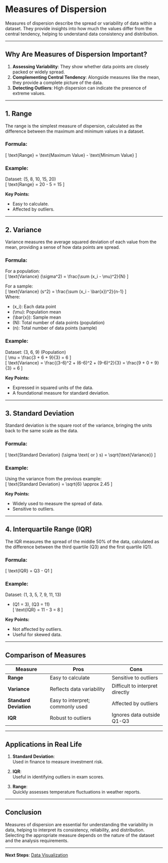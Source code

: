 # Measures of Dispersion

Measures of dispersion describe the spread or variability of data within a dataset. They provide insights into how much the values differ from the central tendency, helping to understand data consistency and distribution.

---

## Why Are Measures of Dispersion Important?

1. **Assessing Variability**: They show whether data points are closely packed or widely spread.  
2. **Complementing Central Tendency**: Alongside measures like the mean, they provide a complete picture of the data.  
3. **Detecting Outliers**: High dispersion can indicate the presence of extreme values.

---

## 1. **Range**

The range is the simplest measure of dispersion, calculated as the difference between the maximum and minimum values in a dataset.

### Formula:  
\[
\text{Range} = \text{Maximum Value} - \text{Minimum Value}
\]

### Example:  
Dataset: \(5, 8, 10, 15, 20\)  
\[
\text{Range} = 20 - 5 = 15
\]

**Key Points:**  
- Easy to calculate.  
- Affected by outliers.  

---

## 2. **Variance**

Variance measures the average squared deviation of each value from the mean, providing a sense of how data points are spread.

### Formula:  
For a population:  
\[
\text{Variance} (\sigma^2) = \frac{\sum (x_i - \mu)^2}{N}
\]  

For a sample:  
\[
\text{Variance} (s^2) = \frac{\sum (x_i - \bar{x})^2}{n-1}
\]  
Where:  
- \(x_i\): Each data point  
- \(\mu\): Population mean  
- \(\bar{x}\): Sample mean  
- \(N\): Total number of data points (population)  
- \(n\): Total number of data points (sample)

### Example:  
Dataset: \(3, 6, 9\) (Population)  
\[
\mu = \frac{3 + 6 + 9}{3} = 6
\]  
\[
\text{Variance} = \frac{(3-6)^2 + (6-6)^2 + (9-6)^2}{3} = \frac{9 + 0 + 9}{3} = 6
\]

**Key Points:**  
- Expressed in squared units of the data.  
- A foundational measure for standard deviation.

---

## 3. **Standard Deviation**

Standard deviation is the square root of the variance, bringing the units back to the same scale as the data.

### Formula:  
\[
\text{Standard Deviation} (\sigma \text{ or } s) = \sqrt{\text{Variance}}
\]

### Example:  
Using the variance from the previous example:  
\[
\text{Standard Deviation} = \sqrt{6} \approx 2.45
\]

**Key Points:**  
- Widely used to measure the spread of data.  
- Sensitive to outliers.  

---

## 4. **Interquartile Range (IQR)**

The IQR measures the spread of the middle 50% of the data, calculated as the difference between the third quartile (Q3) and the first quartile (Q1).

### Formula:  
\[
\text{IQR} = Q3 - Q1
\]

### Example:  
Dataset: \(1, 3, 5, 7, 9, 11, 13\)  
- \(Q1 = 3\), \(Q3 = 11\)  
\[
\text{IQR} = 11 - 3 = 8
\]

**Key Points:**  
- Not affected by outliers.  
- Useful for skewed data.

---

## Comparison of Measures

| Measure               | Pros                            | Cons                          |
|-----------------------|----------------------------------|-------------------------------|
| **Range**             | Easy to calculate               | Sensitive to outliers         |
| **Variance**          | Reflects data variability       | Difficult to interpret directly |
| **Standard Deviation**| Easy to interpret; commonly used| Affected by outliers          |
| **IQR**               | Robust to outliers              | Ignores data outside Q1-Q3    |

---

## Applications in Real Life

1. **Standard Deviation**:  
   Used in finance to measure investment risk.  

2. **IQR**:  
   Useful in identifying outliers in exam scores.  

3. **Range**:  
   Quickly assesses temperature fluctuations in weather reports.

---

## Conclusion

Measures of dispersion are essential for understanding the variability in data, helping to interpret its consistency, reliability, and distribution. Selecting the appropriate measure depends on the nature of the dataset and the analysis requirements.

---

**Next Steps**: [Data Visualization](./3.%20Data%20Visualization.md)
